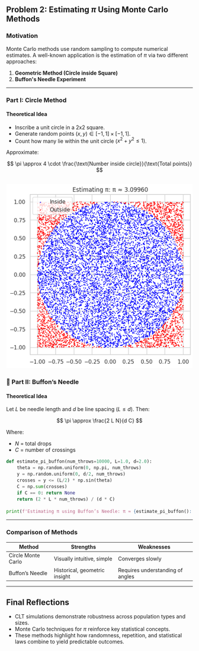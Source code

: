 ##  Problem 2: Estimating $\pi$ Using Monte Carlo Methods

###  Motivation

Monte Carlo methods use random sampling to compute numerical estimates. A well-known application is the estimation of $\pi$ via two different approaches:

1. **Geometric Method (Circle inside Square)**
2. **Buffon's Needle Experiment**

---

###  Part I: Circle Method

#### Theoretical Idea

- Inscribe a unit circle in a 2x2 square.
- Generate random points $(x, y) \in [-1, 1] \times [-1, 1]$.
- Count how many lie within the unit circle ($x^2 + y^2 \leq 1$).

Approximate:

$$
\pi \approx 4 \cdot \frac{\text{Number inside circle}}{\text{Total points}}
$$

![alt text](image-9.png)
---

### 🔷 Part II: Buffon’s Needle

#### Theoretical Idea

Let $L$ be needle length and $d$ be line spacing ($L \leq d$). Then:

$$
\pi \approx \frac{2 L N}{d C}
$$

Where:
- $N$ = total drops
- $C$ = number of crossings

```python
def estimate_pi_buffon(num_throws=10000, L=1.0, d=2.0):
    theta = np.random.uniform(0, np.pi, num_throws)
    y = np.random.uniform(0, d/2, num_throws)
    crosses = y <= (L/2) * np.sin(theta)
    C = np.sum(crosses)
    if C == 0: return None
    return (2 * L * num_throws) / (d * C)

print(f'Estimating π using Buffon’s Needle: π ≈ {estimate_pi_buffon():.5f}')
```

---

###  Comparison of Methods

| Method             | Strengths                      | Weaknesses                      |
|--------------------|-------------------------------|----------------------------------|
| Circle Monte Carlo | Visually intuitive, simple    | Converges slowly                 |
| Buffon’s Needle    | Historical, geometric insight | Requires understanding of angles |

---

##  Final Reflections

- CLT simulations demonstrate robustness across population types and sizes.
- Monte Carlo techniques for $\pi$ reinforce key statistical concepts.
- These methods highlight how randomness, repetition, and statistical laws combine to yield predictable outcomes.

